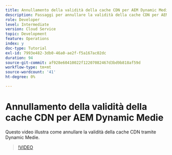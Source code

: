 ```yaml
---
title: Annullamento della validità della cache CDN per AEM Dynamic Medie
description: Passaggi per annullare la validità della cache CDN per AEM Dynamic Medie
role: Developer
level: Intermediate
version: Cloud Service
topic: Development
feature: Operations
index: y
doc-type: Tutorial
exl-id: 7993e482-3db0-46a0-ae2f-f5a167ac02dc
duration: 94
source-git-commit: af928e60410022f12207082467d3bd9b818af59d
workflow-type: tm+mt
source-wordcount: '41'
ht-degree: 0%

---
```


# Annullamento della validità della cache CDN per AEM Dynamic Medie

Questo video illustra come annullare la validità della cache CDN tramite Dynamic Medie.

>[!VIDEO](https://video.tv.adobe.com/v/335457?quality=12&learn=on)
